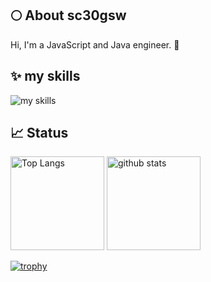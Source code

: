 ## 🌕 About sc30gsw
Hi, I'm a JavaScript and Java engineer. 🤝

## ✨ my skills
<img alt="my skills" src="https://skillicons.dev/icons?theme=light&perline=8&i=html,css,sass,js,ts,nodejs,java,react,nextjs,remix,gatsby,tailwindcss,materialui,styledcomponents,express,nestjs,spring,npm,yarn,pnpm,vite,graphql,apollo,prisma,planetscale,supabase,firebase,mongo,postgresql,mysql,docker,vercel,aws,git,github,figma,vscode,eclipse" />

## 📈 Status

<p align="left"> 
  <img alt="Top Langs" height="150px" src="https://github-readme-stats.vercel.app/api/top-langs/?username=sc30gsw&layout=compact&show_icons=true" />
  <img alt="github stats" height="150px" src="https://github-readme-stats.vercel.app/api?username=sc30gsw" />
</p>

[![trophy](https://github-profile-trophy.vercel.app/?username=sc30gsw&margin-w=5)](https://github.com/sc30gsw/)

<!--
**sc30gsw/sc30gsw** is a ✨ _special_ ✨ repository because its `README.md` (this file) appears on your GitHub profile.

Here are some ideas to get you started:

- 🔭 I’m currently working on ...
- 👯 I’m looking to collaborate on ...
- 💬 Ask me about ...
- 😄 Pronouns: ...
- ⚡ Fun fact: ...
- 🙌 I’m looking for help with [grow-files](https://github.com/tsuki-lab/grow-files) and [microcms-filter-query](https://github.com/tsuki-lab/microcms-filter-query)
-->
